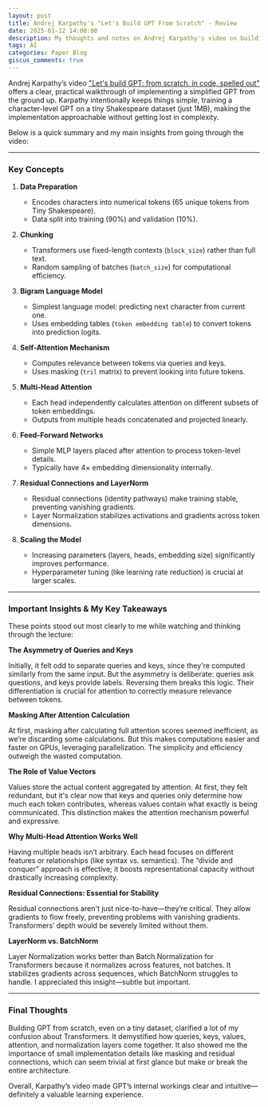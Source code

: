 ```yaml
---
layout: post
title: Andrej Karpathy's "Let's Build GPT From Scratch" - Review
date: 2025-01-12 14:00:00
description: My thoughts and notes on Andrej Karpathy's video on building GPT from scratch
tags: AI
categories: Paper Blog
giscus_comments: true
---
```


Andrej Karpathy’s video ["Let's build GPT: from scratch, in code, spelled out"](https://www.youtube.com/watch?v=kCc8FmEb1nY) offers a clear, practical walkthrough of implementing a simplified GPT from the ground up. Karpathy intentionally keeps things simple, training a character-level GPT on a tiny Shakespeare dataset (just 1MB), making the implementation approachable without getting lost in complexity.

Below is a quick summary and my main insights from going through the video:

---

### Key Concepts

1. **Data Preparation**
   - Encodes characters into numerical tokens (65 unique tokens from Tiny Shakespeare).
   - Data split into training (90%) and validation (10%).

2. **Chunking**
   - Transformers use fixed-length contexts (`block_size`) rather than full text.
   - Random sampling of batches (`batch_size`) for computational efficiency.

3. **Bigram Language Model**
   - Simplest language model: predicting next character from current one.
   - Uses embedding tables (`token embedding table`) to convert tokens into prediction logits.

3. **Self-Attention Mechanism**
   - Computes relevance between tokens via queries and keys.
   - Uses masking (`tril` matrix) to prevent looking into future tokens.

4. **Multi-Head Attention**
   - Each head independently calculates attention on different subsets of token embeddings.
   - Outputs from multiple heads concatenated and projected linearly.

5. **Feed-Forward Networks**
   - Simple MLP layers placed after attention to process token-level details.
   - Typically have 4× embedding dimensionality internally.

5. **Residual Connections and LayerNorm**
   - Residual connections (identity pathways) make training stable, preventing vanishing gradients.
   - Layer Normalization stabilizes activations and gradients across token dimensions.

6. **Scaling the Model**
   - Increasing parameters (layers, heads, embedding size) significantly improves performance.
   - Hyperparameter tuning (like learning rate reduction) is crucial at larger scales.

---

### Important Insights & My Key Takeaways

These points stood out most clearly to me while watching and thinking through the lecture:

**The Asymmetry of Queries and Keys**

Initially, it felt odd to separate queries and keys, since they're computed similarly from the same input. But the asymmetry is deliberate: queries ask questions, and keys provide labels. Reversing them breaks this logic. Their differentiation is crucial for attention to correctly measure relevance between tokens.

**Masking After Attention Calculation**

At first, masking after calculating full attention scores seemed inefficient, as we’re discarding some calculations. But this makes computations easier and faster on GPUs, leveraging parallelization. The simplicity and efficiency outweigh the wasted computation.

**The Role of Value Vectors**

Values store the actual content aggregated by attention. At first, they felt redundant, but it's clear now that keys and queries only determine how much each token contributes, whereas values contain what exactly is being communicated. This distinction makes the attention mechanism powerful and expressive.

**Why Multi-Head Attention Works Well**

Having multiple heads isn’t arbitrary. Each head focuses on different features or relationships (like syntax vs. semantics). The “divide and conquer” approach is effective; it boosts representational capacity without drastically increasing complexity.

**Residual Connections: Essential for Stability**

Residual connections aren't just nice-to-have—they’re critical. They allow gradients to flow freely, preventing problems with vanishing gradients. Transformers’ depth would be severely limited without them.

**LayerNorm vs. BatchNorm**

Layer Normalization works better than Batch Normalization for Transformers because it normalizes across features, not batches. It stabilizes gradients across sequences, which BatchNorm struggles to handle. I appreciated this insight—subtle but important.

---

### Final Thoughts

Building GPT from scratch, even on a tiny dataset, clarified a lot of my confusion about Transformers. It demystified how queries, keys, values, attention, and normalization layers come together. It also showed me the importance of small implementation details like masking and residual connections, which can seem trivial at first glance but make or break the entire architecture.

Overall, Karpathy’s video made GPT’s internal workings clear and intuitive—definitely a valuable learning experience.